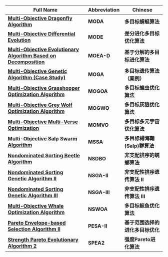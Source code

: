 | **Full Name**                                      | **Abbreviation** | **Chinese**                |
|----------------------------------------------------|------------------|----------------------------|
| **[Multi-Objective Dragonfly Algorithm](https://github.com/LuoPoJunZi/Learn/tree/main/Matlab/Multi-Objective%20Optimization/MODA)** | **MODA**         | **多目标蜻蜓算法**         |
| **[Multi-Objective Differential Evolution](https://github.com/LuoPoJunZi/Learn/tree/main/Matlab/Multi-Objective%20Optimization/MODE)** | **MODE**         | **差分进化多目标优化算法** |
| **[Multi-Objective Evolutionary Algorithm Based on Decomposition](https://github.com/LuoPoJunZi/Learn/tree/main/Matlab/Multi-Objective%20Optimization/MOEA-D)** | **MOEA-D**       | **基于分解的多目标进化算法** |
| **[Multi-Objective Genetic Algorithm (Case Study)](https://github.com/LuoPoJunZi/Learn/tree/main/Matlab/Multi-Objective%20Optimization/MOGA-Case)** | **MOGA**         | **多目标遗传算法（案例）** |
| **[Multi-Objective Grasshopper Optimization Algorithm](https://github.com/LuoPoJunZi/Learn/tree/main/Matlab/Multi-Objective%20Optimization/MOGOA)** | **MOGOA**        | **多目标蝗虫优化算法**     |
| **[Multi-Objective Grey Wolf Optimization Algorithm](https://github.com/LuoPoJunZi/Learn/tree/main/Matlab/Multi-Objective%20Optimization/MOGWO)** | **MOGWO**        | **多目标灰狼优化算法**     |
| **[Multi-Objective Multi-Verse Optimization](https://github.com/LuoPoJunZi/Learn/tree/main/Matlab/Multi-Objective%20Optimization/MOMVO)** | **MOMVO**        | **多目标多元宇宙优化算法** |
| **[Multi-Objective Salp Swarm Algorithm](https://github.com/LuoPoJunZi/Learn/tree/main/Matlab/Multi-Objective%20Optimization/MSSA)** | **MSSA**         | **多目标樽海鞘(Salp)群算法** |
| **[Nondominated Sorting Beetle Algorithm](https://github.com/LuoPoJunZi/Learn/tree/main/Matlab/Multi-Objective%20Optimization/NSDBO)** | **NSDBO**        | **非支配排序的蜣螂算法**   |
| **[Nondominated Sorting Genetic Algorithm II](https://github.com/LuoPoJunZi/Learn/tree/main/Matlab/Multi-Objective%20Optimization/NSGA-II)** | **NSGA-II**      | **非支配性排序遗传算法 II** |
| **[Nondominated Sorting Genetic Algorithm III](https://github.com/LuoPoJunZi/Learn/tree/main/Matlab/Multi-Objective%20Optimization/NSGA-III)** | **NSGA-III**     | **非支配性排序遗传算法 III** |
| **[Multi-Objective Whale Optimization Algorithm](https://github.com/LuoPoJunZi/Learn/tree/main/Matlab/Multi-Objective%20Optimization/NSWOA)** | **NSWOA**        | **多目标鲸鱼优化算法**     |
| **[Pareto Envelope-based Selection Algorithm II](https://github.com/LuoPoJunZi/Learn/tree/main/Matlab/Multi-Objective%20Optimization/PESA-II)** | **PESA-II**      | **基于范围选择的进化多目标优化** |
| **[Strength Pareto Evolutionary Algorithm 2](https://github.com/LuoPoJunZi/Learn/tree/main/Matlab/Multi-Objective%20Optimization/SPEA2)** | **SPEA2**        | **强度Pareto进化算法**     |

